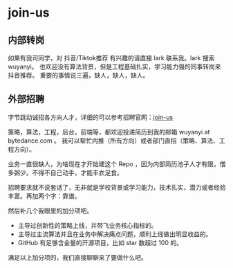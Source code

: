 # join-us

## 内部转岗

如果有我司同学，对 抖音/Tiktok推荐 有兴趣的请直接 lark 联系我。lark 搜索 wuyanyi。
也欢迎没有算法背景，但是工程基础扎实，学习能力强的同事转岗来抖音推荐。
重要的事情说三遍，缺人，缺人，缺人。

## 外部招聘

字节跳动诚招各方向人才，详细的可以参考招聘官网：[join-us]

策略，算法，工程，后台，前端等，都欢迎投递简历到我的邮箱 wuyanyi at bytedance.com 。
我可以帮忙内推（所有方向）或者部门直招（策略、算法、工程方向）。

业务一直很缺人，为啥现在才开始建这个 Repo ，因为内部简历池子人才有限，僧多粥少。不得不自己动手，才能丰衣足食。

招聘要求就不说套话了，无非就是学校背景或学习能力，技术扎实，潜力或者经验丰富。再加两个字：靠谱。

然后补几个我眼里的加分项吧。

+ 主导过创新性的策略上线，并带飞业务核心指标的。
+ 主导过主流算法并且在业务中解决痛点问题，顺利上线做出明显收益的。
+ GitHub 有足够含金量的开源项目，比如 star 数超过 100 的。

满足以上加分项的，我们直接聊聊来了要做什么吧。

[join-us]:https://job.bytedance.com/society

